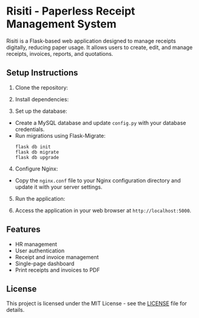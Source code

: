 # Risiti - Paperless Receipt Management System

Risiti is a Flask-based web application designed to manage receipts digitally, reducing paper usage. It allows users to create, edit, and manage receipts, invoices, reports, and quotations. 

## Setup Instructions

1. Clone the repository:

2. Install dependencies:

3. Set up the database:
- Create a MySQL database and update `config.py` with your database credentials.
- Run migrations using Flask-Migrate:
  ```
  flask db init
  flask db migrate
  flask db upgrade
  ```

4. Configure Nginx:
- Copy the `nginx.conf` file to your Nginx configuration directory and update it with your server settings.

5. Run the application:

6. Access the application in your web browser at `http://localhost:5000`.

## Features

- HR management
- User authentication
- Receipt and invoice management
- Single-page dashboard
- Print receipts and invoices to PDF

## License

This project is licensed under the MIT License - see the [LICENSE](LICENSE) file for details.
